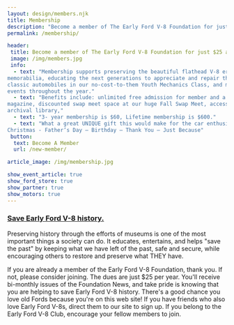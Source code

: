 ```yaml
---
layout: design/members.njk
title: Membership
description: "Become a member of The Early Ford V-8 Foundation for just $25 a year!"
permalink: /membership/

header: 
 title: Become a member of The Early Ford V-8 Foundation for just $25 a year!
 image: /img/members.jpg
 info: 
  - text: "Membership supports preserving the beautiful flathead V-8 era automobiles and
memorabilia, educating the next generations to appreciate and repair these
classic automobiles in our no-cost-to-them Youth Mechanics Class, and museum
events throughout the year."
  - text: "Benefits include: unlimited free admission for member and a guest, newsletter
magazine, discounted swap meet space at our huge Fall Swap Meet, access to our
archival library,"
  - text: "3- year membership is $60, Lifetime membership is $600."
  - text: "What a great UNIQUE gift this would make for the car enthusiast in your family!
Christmas - Father’s Day – Birthday – Thank You – Just Because"
 button: 
  text: Become A Member
  url: /new-member/

article_image: /img/membership.jpg

show_event_article: true
show_ford_store: true
show_partner: true
show_motors: true
---
```

### [Save Early Ford V-8 history.]({{page.url}})

Preserving history through the efforts of museums is one of the most important things a society can do. It educates, entertains, and helps "save the past" by keeping what we have left of the past, safe and secure, while encouraging others to restore and preserve what THEY have.

If you are already a member of the Early Ford V-8 Foundation, thank you. If not, please consider joining. The dues are just $25 per year. You'll receive bi-monthly issues of the Foundation News, and take pride is knowing that you are helping to save Early Ford V-8 history. There's a good chance you love old Fords because you're on this web site! If you have friends who also love Early Ford V-8s, direct them to our site to sign up. If you belong to the Early Ford V-8 Club, encourage your fellow members to join.

